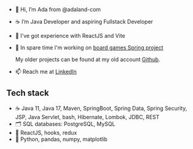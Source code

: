 - 👋 Hi, I’m Ada from @adaland-com
- :coffee: I’m Java Developer and aspiring Fullstack Developer
- :rocket: I've got experience with ReactJS and Vite
- 🌱 In spare time I'm working on [board games Spring project](https://github.com/adaland-com/board-game-manager)

  My older projects can be found at my old account [Github](https://github.com/pannaAdrianna). 

- 📫 Reach me at [LinkedIn](https://www.linkedin.com/in/adrianna-boczar/)

## Tech stack
- :coffee: Java 11, Java 17, Maven, SpringBoot, Spring Data, Spring Security, JSP, Java Servlet, bash, Hibernate, Lombok, JDBC, REST
- :card_index_dividers: SQL databases: PostgreSQL, MySQL
- :rocket: ReactJS, hooks, redux
- :snake: Python, pandas, numpy, matplotlib
